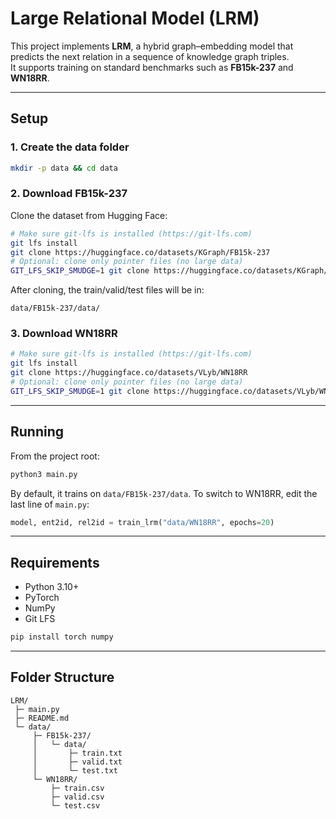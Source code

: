 # Large Relational Model (LRM)

This project implements **LRM**, a hybrid graph–embedding model that predicts the next relation in a sequence of knowledge graph triples.  
It supports training on standard benchmarks such as **FB15k-237** and **WN18RR**.

---

## Setup

### 1. Create the data folder
```bash
mkdir -p data && cd data
````

### 2. Download FB15k-237

Clone the dataset from Hugging Face:

```bash
# Make sure git-lfs is installed (https://git-lfs.com)
git lfs install
git clone https://huggingface.co/datasets/KGraph/FB15k-237
# Optional: clone only pointer files (no large data)
GIT_LFS_SKIP_SMUDGE=1 git clone https://huggingface.co/datasets/KGraph/FB15k-237
```

After cloning, the train/valid/test files will be in:

```
data/FB15k-237/data/
```

### 3. Download WN18RR

```bash
# Make sure git-lfs is installed (https://git-lfs.com)
git lfs install
git clone https://huggingface.co/datasets/VLyb/WN18RR
# Optional: clone only pointer files (no large data)
GIT_LFS_SKIP_SMUDGE=1 git clone https://huggingface.co/datasets/VLyb/WN18RR
```

---

## Running

From the project root:

```bash
python3 main.py
```

By default, it trains on `data/FB15k-237/data`.
To switch to WN18RR, edit the last line of `main.py`:

```python
model, ent2id, rel2id = train_lrm("data/WN18RR", epochs=20)
```

---

## Requirements

* Python 3.10+
* PyTorch
* NumPy
* Git LFS

```bash
pip install torch numpy
```

---

## Folder Structure

```
LRM/
 ├─ main.py
 ├─ README.md
 └─ data/
     ├─ FB15k-237/
     │   └─ data/
     │       ├─ train.txt
     │       ├─ valid.txt
     │       └─ test.txt
     └─ WN18RR/
         ├─ train.csv
         ├─ valid.csv
         └─ test.csv
```


